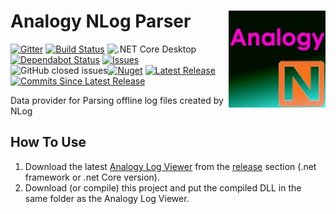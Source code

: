 # Analogy NLog Parser    <img src="./Assets/AnalogyNlog.jpg" align="right" width="155px" height="155px">  

[![Gitter](https://badges.gitter.im/Analogy-LogViewer/community.svg)](https://gitter.im/Analogy-LogViewer/community?utm_source=badge&utm_medium=badge&utm_campaign=pr-badge) [![Build Status](https://dev.azure.com/Analogy-LogViewer/Analogy%20Log%20Viewer/_apis/build/status/Analogy-LogViewer.Analogy.LogViewer.NLog?branchName=master)](https://dev.azure.com/Analogy-LogViewer/Analogy%20Log%20Viewer/_build/latest?definitionId=20&branchName=master) ![.NET Core Desktop](https://github.com/Analogy-LogViewer/Analogy.LogViewer.NLog/workflows/.NET%20Core%20Desktop/badge.svg) [![Dependabot Status](https://api.dependabot.com/badges/status?host=github&repo=Analogy-LogViewer/Analogy.LogViewer.Serilog)](https://dependabot.com)
<a href="https://github.com/Analogy-LogViewer/Analogy.LogViewer.NLog/issues">
    <img src="https://img.shields.io/github/issues/Analogy-LogViewer/Analogy.LogViewer.NLog"  alt="Issues" />
</a>
![GitHub closed issues](https://img.shields.io/github/issues-closed-raw/Analogy-LogViewer/Analogy.LogViewer.NLog)[![Nuget](https://img.shields.io/nuget/v/Analogy.LogViewer.NLogProvider)](https://www.nuget.org/packages/Analogy.LogViewer.NLogProvider/)
<a href="https://github.com/Analogy-LogViewer/Analogy.LogViewer.NLog/releases">
    <img src="https://img.shields.io/github/v/release/Analogy-LogViewer/Analogy.LogViewer.NLog" img alt="Latest Release"/>
</a>
<a href="https://github.com/Analogy-LogViewer/Analogy.LogViewer.NLog/compare/V1.0.1...master">
    <img src="https://img.shields.io/github/commits-since/Analogy-LogViewer/Analogy.LogViewer.NLog/latest" img alt="Commits Since Latest Release"/>
</a>


Data provider for Parsing offline log files created by NLog



## How To Use
1. Download the latest [Analogy Log Viewer](https://github.com/Analogy-LogViewer/Analogy.LogViewer) from the [release](https://github.com/Analogy-LogViewer/Analogy.LogViewer/releases) section (.net framework or .net Core version).
2. Download (or compile) this project and put the compiled DLL in the same folder as the Analogy Log Viewer.
